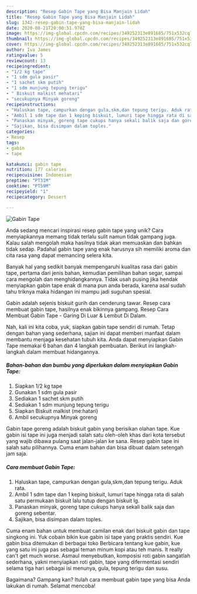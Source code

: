 ```yaml
---
description: "Resep Gabin Tape yang Bisa Manjain Lidah"
title: "Resep Gabin Tape yang Bisa Manjain Lidah"
slug: 1342-resep-gabin-tape-yang-bisa-manjain-lidah
date: 2020-08-21T20:00:51.978Z
image: https://img-global.cpcdn.com/recipes/349252313e891685/751x532cq70/gabin-tape-foto-resep-utama.jpg
thumbnail: https://img-global.cpcdn.com/recipes/349252313e891685/751x532cq70/gabin-tape-foto-resep-utama.jpg
cover: https://img-global.cpcdn.com/recipes/349252313e891685/751x532cq70/gabin-tape-foto-resep-utama.jpg
author: Iva James
ratingvalue: 5
reviewcount: 13
recipeingredient:
- "1/2 kg tape"
- "1 sdm gula pasir"
- "1 sachet skm putih"
- "1 sdm munjung tepung terigu"
- " Biskuit malkist mehatari"
- "secukupnya Minyak goreng"
recipeinstructions:
- "Haluskan tape, campurkan dengan gula,skm,dan tepung terigu. Aduk rata."
- "Ambil 1 sdm tape dan 1 keping biskuit, lumuri tape hingga rata di salah satu permukaan biskuit lalu tutup dengan biskuit lg."
- "Panaskan minyak, goreng tape cukups hanya sekali balik saja dan goreng sebentar."
- "Sajikan, bisa disimpan dalam toples."
categories:
- Resep
tags:
- gabin
- tape

katakunci: gabin tape 
nutrition: 177 calories
recipecuisine: Indonesian
preptime: "PT31M"
cooktime: "PT59M"
recipeyield: "1"
recipecategory: Dessert

---
```



![Gabin Tape](https://img-global.cpcdn.com/recipes/349252313e891685/751x532cq70/gabin-tape-foto-resep-utama.jpg)

Anda sedang mencari inspirasi resep gabin tape yang unik? Cara menyiapkannya memang tidak terlalu sulit namun tidak gampang juga. Kalau salah mengolah maka hasilnya tidak akan memuaskan dan bahkan tidak sedap. Padahal gabin tape yang enak harusnya sih memiliki aroma dan cita rasa yang dapat memancing selera kita.

Banyak hal yang sedikit banyak mempengaruhi kualitas rasa dari gabin tape, pertama dari jenis bahan, kemudian pemilihan bahan segar, sampai cara mengolah dan menghidangkannya. Tidak usah pusing jika hendak menyiapkan gabin tape enak di mana pun anda berada, karena asal sudah tahu triknya maka hidangan ini mampu jadi suguhan spesial.

Gabin adalah sejenis biskuit gurih dan cenderung tawar. Resep cara membuat gabin tape, hasilnya enak bikinnya gampang. Resep Cara Membuat Gabin Tape - Garing Di Luar &amp; Lembut Di Dalam.


Nah, kali ini kita coba, yuk, siapkan gabin tape sendiri di rumah. Tetap dengan bahan yang sederhana, sajian ini dapat memberi manfaat dalam membantu menjaga kesehatan tubuh kita. Anda dapat menyiapkan Gabin Tape memakai 6 bahan dan 4 langkah pembuatan. Berikut ini langkah-langkah dalam membuat hidangannya.

<!--inarticleads1-->

##### Bahan-bahan dan bumbu yang diperlukan dalam menyiapkan Gabin Tape:

1. Siapkan 1/2 kg tape
1. Gunakan 1 sdm gula pasir
1. Sediakan 1 sachet skm putih
1. Sediakan 1 sdm munjung tepung terigu
1. Siapkan  Biskuit malkist (me:hatari)
1. Ambil secukupnya Minyak goreng


Gabin tape goreng adalah biskuit gabin yang berisikan olahan tape. Kue gabin isi tape ini juga menjadi salah satu oleh-oleh khas dari kota tersebut yang wajib dibawa pulang saat jalan-jalan ke sana. Resep gabin tape ini salah satu pilihannya. Cuma enam bahan dan bisa dibuat dalam setengah jam saja. 

<!--inarticleads2-->

##### Cara membuat Gabin Tape:

1. Haluskan tape, campurkan dengan gula,skm,dan tepung terigu. Aduk rata.
1. Ambil 1 sdm tape dan 1 keping biskuit, lumuri tape hingga rata di salah satu permukaan biskuit lalu tutup dengan biskuit lg.
1. Panaskan minyak, goreng tape cukups hanya sekali balik saja dan goreng sebentar.
1. Sajikan, bisa disimpan dalam toples.


Cuma enam bahan untuk membuat camilan enak dari biskuit gabin dan tape singkong ini. Yuk cobain bikin kue gabin isi tape yang praktis sendiri. Kue gabin bisa ditemukan di berbagai toko Berbicara tentang kue gabin, kue yang satu ini juga pas sebagai teman minum kopi atau teh manis. It really can&#39;t get much worse. Asmaul menyebutkan, komposisi roti gabin sangatlah sederhana, yakni menyiapkan roti gabin, tape yang difermentasi sendiri selama tiga hari sebagai isi menunya, gula, tepung terigu dan susu. 

Bagaimana? Gampang kan? Itulah cara membuat gabin tape yang bisa Anda lakukan di rumah. Selamat mencoba!
